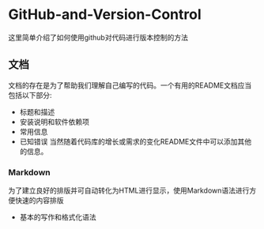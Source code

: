 # GitHub-and-Version-Control
这里简单介绍了如何使用github对代码进行版本控制的方法
## 文档
文档的存在是为了帮助我们理解自己编写的代码。一个有用的README文档应当包括以下部分:
- 标题和描述
- 安装说明和软件依赖项
- 常用信息
- 已知错误
当然随着代码库的增长或需求的变化README文件中可以添加其他的信息。
### Markdown
为了建立良好的排版并可自动转化为HTML进行显示，使用Markdown语法进行方便快速的内容排版
- 基本的写作和格式化语法
